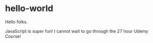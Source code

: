 # hello-world

Hello folks. 

JavaScript is super fun!
I cannot wait to go through the 27 hour Udemy Course!
